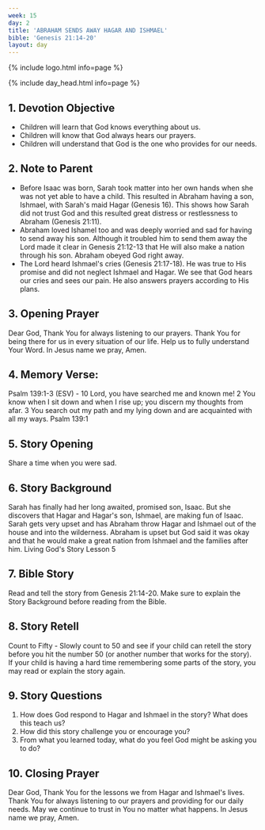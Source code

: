 ```yaml
---
week: 15
day: 2
title: 'ABRAHAM SENDS AWAY HAGAR AND ISHMAEL'
bible: 'Genesis 21:14-20'
layout: day
---
```



{% include logo.html info=page %}

{% include day_head.html info=page %}

## 1. Devotion Objective
- Children will learn that God knows everything about us.
- Children will know that God always hears our prayers.
- Children will understand that God is the one who provides for our needs.

## 2. Note to Parent
- Before Isaac was born, Sarah took matter into her own hands when she was not yet able to have a child. This resulted in Abraham having a son, Ishmael, with Sarah's maid Hagar (Genesis 16). This shows how Sarah did not trust God and this resulted great distress or restlessness to Abraham (Genesis 21:11).
- Abraham loved Ishamel too and was deeply worried and sad for having to send away his son. Although it troubled him to send them away the Lord made it clear in Genesis 21:12-13 that He will also make a nation through his son. Abraham obeyed God right away.
- The Lord heard Ishmael's cries (Genesis 21:17-18). He was true to His promise and did not neglect Ishmael and Hagar. We see that God hears our cries and sees our pain. He also answers prayers according to His plans.

## 3. Opening Prayer
 Dear God, Thank You for always listening to our prayers. Thank You for being there for us in every situation of our life. Help us to fully understand Your Word. In Jesus name we pray, Amen.
## 4. Memory Verse:
Psalm 139:1-3 (ESV) - 10 Lord, you have searched me and known me! 2 You know when I sit down and when I rise up; you discern my thoughts from afar. 3 You search out my path and my lying down and are acquainted with all my ways. Psalm 139:1

## 5. Story Opening
Share a time when you were sad.

## 6. Story Background
Sarah has finally had her long awaited, promised son, Isaac. But she discovers that Hagar and Hagar's son, Ishmael, are making fun of Isaac. Sarah gets very upset and has Abraham throw Hagar and Ishmael out of the house and into the wilderness. Abraham is upset but God said it was okay and that he would make a great nation from Ishmael and the families after him. Living God's Story Lesson 5

## 7. Bible Story
Read and tell the story from Genesis 21:14-20. Make sure to explain the Story Background before reading from the Bible.

## 8. Story Retell
 Count to Fifty - Slowly count to 50 and see if your child can retell the story before you hit the number 50 (or another number that works for the story). If your child is having a hard time remembering some parts of the story, you may read or explain the story again.

## 9. Story Questions
1. How does God respond to Hagar and Ishmael in the story? What does this teach us?
2. How did this story challenge you or encourage you?
3. From what you learned today, what do you feel God might be asking you to do?

## 10. Closing Prayer
Dear God, Thank You for the lessons we from Hagar and Ishmael's lives. Thank You for always listening to our prayers and providing for our daily needs. May we continue to trust in You no matter what happens. In Jesus name we pray, Amen.
